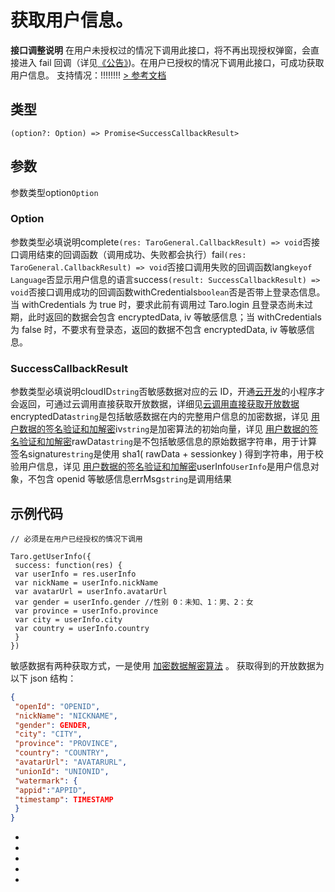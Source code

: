 # 获取用户信息。
**接口调整说明** 在用户未授权过的情况下调用此接口，将不再出现授权弹窗，会直接进入 fail 回调（详见[《公告》](https://developers.weixin.qq.com/community/develop/doc/0000a26e1aca6012e896a517556c01))。在用户已授权的情况下调用此接口，可成功获取用户信息。
支持情况：!!!!!!!!
[> 参考文档
](https://developers.weixin.qq.com/miniprogram/dev/api/open-api/user-info/wx.getUserInfo.html)
## 类型[​](getUserInfo.html#类型)
```tsx
(option?: Option) => Promise<SuccessCallbackResult>
```

## 参数[​](getUserInfo.html#参数)
参数类型option`Option`
### Option[​](getUserInfo.html#option)
参数类型必填说明complete`(res: TaroGeneral.CallbackResult) => void`否接口调用结束的回调函数（调用成功、失败都会执行）fail`(res: TaroGeneral.CallbackResult) => void`否接口调用失败的回调函数lang`keyof Language`否显示用户信息的语言success`(result: SuccessCallbackResult) => void`否接口调用成功的回调函数withCredentials`boolean`否是否带上登录态信息。当 withCredentials 为 true 时，要求此前有调用过 Taro.login 且登录态尚未过期，此时返回的数据会包含 encryptedData, iv 等敏感信息；当 withCredentials 为 false 时，不要求有登录态，返回的数据不包含 encryptedData, iv 等敏感信息。
### SuccessCallbackResult[​](getUserInfo.html#successcallbackresult)
参数类型必填说明cloudID`string`否敏感数据对应的云 ID，开通[云开发](https://developers.weixin.qq.com/miniprogram/dev/wxcloud/basis/getting-started.html)的小程序才会返回，可通过云调用直接获取开放数据，详细见[云调用直接获取开放数据](https://developers.weixin.qq.com/miniprogram/dev/framework/open-ability/signature.html#method-cloud)encryptedData`string`是包括敏感数据在内的完整用户信息的加密数据，详见 [用户数据的签名验证和加解密](https://developers.weixin.qq.com/miniprogram/dev/framework/open-ability/signature.html#%E5%8A%A0%E5%AF%86%E6%95%B0%E6%8D%AE%E8%A7%A3%E5%AF%86%E7%AE%97%E6%B3%95)iv`string`是加密算法的初始向量，详见 [用户数据的签名验证和加解密](https://developers.weixin.qq.com/miniprogram/dev/framework/open-ability/signature.html#%E5%8A%A0%E5%AF%86%E6%95%B0%E6%8D%AE%E8%A7%A3%E5%AF%86%E7%AE%97%E6%B3%95)rawData`string`是不包括敏感信息的原始数据字符串，用于计算签名signature`string`是使用 sha1( rawData + sessionkey ) 得到字符串，用于校验用户信息，详见 [用户数据的签名验证和加解密](https://developers.weixin.qq.com/miniprogram/dev/framework/open-ability/signature.html)userInfo`UserInfo`是用户信息对象，不包含 openid 等敏感信息errMsg`string`是调用结果
## 示例代码[​](getUserInfo.html#示例代码)
```tsx
// 必须是在用户已经授权的情况下调用

Taro.getUserInfo({
 success: function(res) {
 var userInfo = res.userInfo
 var nickName = userInfo.nickName
 var avatarUrl = userInfo.avatarUrl
 var gender = userInfo.gender //性别 0：未知、1：男、2：女
 var province = userInfo.province
 var city = userInfo.city
 var country = userInfo.country
 }
})
```

敏感数据有两种获取方式，一是使用 [加密数据解密算法](https://developers.weixin.qq.com/miniprogram/dev/framework/open-ability/signature.html#%E5%8A%A0%E5%AF%86%E6%95%B0%E6%8D%AE%E8%A7%A3%E5%AF%86%E7%AE%97%E6%B3%95) 。 获取得到的开放数据为以下 json 结构：
```json
{
 "openId": "OPENID",
 "nickName": "NICKNAME",
 "gender": GENDER,
 "city": "CITY",
 "province": "PROVINCE",
 "country": "COUNTRY",
 "avatarUrl": "AVATARURL",
 "unionId": "UNIONID",
 "watermark": {
 "appid":"APPID",
 "timestamp": TIMESTAMP
 }
}
```

- 
- 

- 
- 

-
